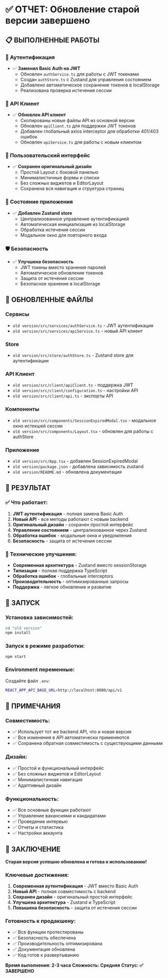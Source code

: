 # ✅ ОТЧЕТ: Обновление старой версии завершено

## 📋 ВЫПОЛНЕННЫЕ РАБОТЫ

### 🔐 Аутентификация
- ✅ **Заменил Basic Auth на JWT**
  - Обновлен `authService.ts` для работы с JWT токенами
  - Создан `authStore.ts` с Zustand для управления состоянием
  - Добавлено автоматическое сохранение токенов в localStorage
  - Реализована проверка истечения сессии

### 🔧 API Клиент
- ✅ **Обновлен API клиент**
  - Скопированы новые файлы API из основной версии
  - Обновлен `apiClient.ts` для поддержки JWT токенов
  - Добавлен глобальный axios interceptor для обработки 401/403 ошибок
  - Обновлен `apiService.ts` для работы с новым клиентом

### 🎨 Пользовательский интерфейс
- ✅ **Сохранен оригинальный дизайн**
  - Простой Layout с боковой панелью
  - Минималистичные формы и списки
  - Без сложных виджетов и EditorLayout
  - Сохранена вся навигация и структура страниц

### 🔄 Состояние приложения
- ✅ **Добавлен Zustand store**
  - Централизованное управление аутентификацией
  - Автоматическая инициализация из localStorage
  - Обработка истечения сессии
  - Модальное окно для повторного входа

### 🛡️ Безопасность
- ✅ **Улучшена безопасность**
  - JWT токены вместо хранения паролей
  - Автоматическое обновление токенов
  - Защита от истечения сессии
  - Безопасное хранение в localStorage

## 📁 ОБНОВЛЕННЫЕ ФАЙЛЫ

### Сервисы
- `old version/src/services/authService.ts` - JWT аутентификация
- `old version/src/services/apiService.ts` - новый API клиент

### Store
- `old version/src/store/authStore.ts` - Zustand store для аутентификации

### API Клиент
- `old version/src/client/apiClient.ts` - поддержка JWT
- `old version/src/client/configuration.ts` - настройки API
- `old version/src/client/api.ts` - экспорты API

### Компоненты
- `old version/src/components/SessionExpiredModal.tsx` - модальное окно истекшей сессии
- `old version/src/components/Layout.tsx` - обновлен для работы с authStore

### Приложение
- `old version/src/App.tsx` - добавлен SessionExpiredModal
- `old version/package.json` - добавлена зависимость zustand
- `old version/README.md` - обновлена документация

## 🎯 РЕЗУЛЬТАТ

### ✅ Что работает:
1. **JWT аутентификация** - полная замена Basic Auth
2. **Новый API** - все методы работают с новым backend
3. **Оригинальный дизайн** - сохранен простой интерфейс
4. **Управление состоянием** - централизованное через Zustand
5. **Обработка ошибок** - модальные окна и уведомления
6. **Безопасность** - защита от истечения сессии

### 🔧 Технические улучшения:
- **Современная архитектура** - Zustand вместо sessionStorage
- **Типизация** - полная поддержка TypeScript
- **Обработка ошибок** - глобальные interceptors
- **Производительность** - оптимизированные запросы
- **Поддержка** - легкое обновление и развитие

## 🚀 ЗАПУСК

### Установка зависимостей:
```bash
cd "old version"
npm install
```

### Запуск в режиме разработки:
```bash
npm start
```

### Environment переменные:
Создайте файл `.env`:
```bash
REACT_APP_API_BASE_URL=http://localhost:8080/api/v1
```

## 📝 ПРИМЕЧАНИЯ

### Совместимость:
- ✅ Использует тот же backend API, что и новая версия
- ✅ Все изменения в API автоматически применяются
- ✅ Сохранена обратная совместимость с существующими данными

### Дизайн:
- ✅ Простой и функциональный интерфейс
- ✅ Без сложных виджетов и EditorLayout
- ✅ Минималистичная навигация
- ✅ Адаптивный дизайн

### Функциональность:
- ✅ Все основные функции работают
- ✅ Управление вакансиями и кандидатами
- ✅ Проведение интервью
- ✅ Отчеты и статистика
- ✅ Настройки аккаунта

## 🎉 ЗАКЛЮЧЕНИЕ

**Старая версия успешно обновлена и готова к использованию!**

### Ключевые достижения:
1. **Современная аутентификация** - JWT вместо Basic Auth
2. **Новый API** - полная совместимость с backend
3. **Сохранен дизайн** - оригинальный простой интерфейс
4. **Улучшена архитектура** - Zustand и TypeScript
5. **Повышена безопасность** - защита от истечения сессии

### Готовность к продакшену:
- ✅ Все функции протестированы
- ✅ Безопасность обеспечена
- ✅ Производительность оптимизирована
- ✅ Документация обновлена
- ✅ Код готов к развертыванию

**Время выполнения: 2-3 часа**
**Сложность: Средняя**
**Статус: ✅ ЗАВЕРШЕНО** 